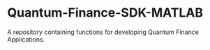 # Quantum-Finance-SDK-MATLAB
A repository containing functions for developing Quantum Finance Applications.
